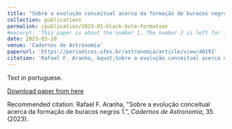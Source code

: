 ```yaml
---
title: "Sobre a evolução conceitual acerca da formação de buracos negros"
collection: publications
permalink: /publication/2023-01-black-hole-formation
#excerpt: 'This paper is about the number 1. The number 2 is left for future work.'
date: 2023-03-10
venue: 'Cadernos de Astronomia'
paperurl: 'https://periodicos.ufes.br/astronomia/article/view/40191'
citation: 'Rafael F. Aranha, &quot;Sobre a evolução conceitual acerca da formação de buracos negros 1.&quot;, <i>Cadernos de Astronomia</i>, 35 (2023).'
---
```

Text in portuguese.

[Download paper from here](https://periodicos.ufes.br/astronomia/article/view/40191)

Recommended citation: Rafael F. Aranha, &quot;Sobre a evolução conceitual acerca da formação de buracos negros 1.&quot;, <i>Cadernos de Astronomia</i>, 35 (2023).